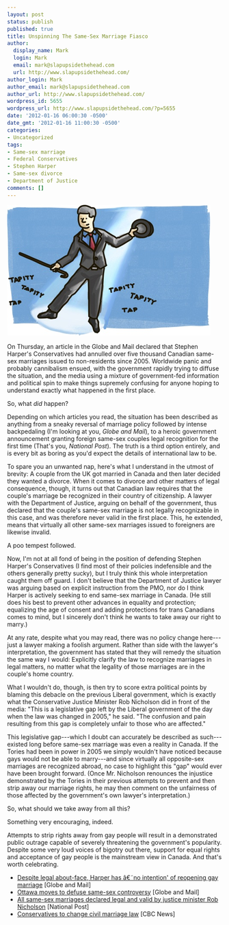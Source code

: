 ```yaml
---
layout: post
status: publish
published: true
title: Unspinning The Same-Sex Marriage Fiasco
author:
  display_name: Mark
  login: Mark
  email: mark@slapupsidethehead.com
  url: http://www.slapupsidethehead.com/
author_login: Mark
author_email: mark@slapupsidethehead.com
author_url: http://www.slapupsidethehead.com/
wordpress_id: 5655
wordpress_url: http://www.slapupsidethehead.com/?p=5655
date: '2012-01-16 06:00:30 -0500'
date_gmt: '2012-01-16 11:00:30 -0500'
categories:
- Uncategorized
tags:
- Same-sex marriage
- Federal Conservatives
- Stephen Harper
- Same-sex divorce
- Department of Justice
comments: []
---
```

![Stephen Harper tapdances with a cane and top hat.](/wp-content/media/2012/01/stephen-harper-tapdance.jpg "Well, he's no Fred Astaire, but he'll do.")

On Thursday, an article in the Globe and Mail declared that Stephen Harper's Conservatives had annulled over five thousand Canadian same-sex marriages issued to non-residents since 2005. Worldwide panic and probably cannibalism ensued, with the government rapidly trying to diffuse the situation, and the media using a mixture of government-fed information and political spin to make things supremely confusing for anyone hoping to understand exactly what happened in the first place.

So, what _did_ happen?

Depending on which articles you read, the situation has been described as anything from a sneaky reversal of marriage policy followed by intense backpedaling (I'm looking at you, _Globe and Mail_), to a heroic government announcement granting foreign same-sex couples legal recognition for the first time (That's you, _National Post_). The truth is a third option entirely, and is every bit as boring as you'd expect the details of international law to be.

To spare you an unwanted nap, here's what I understand in the utmost of brevity: A couple from the UK got married in Canada and then later decided they wanted a divorce. When it comes to divorce and other matters of legal consequence, though, it turns out that Canadian law requires that the couple's marriage be recognized in their country of citizenship. A lawyer with the Department of Justice, arguing on behalf of the government, thus declared that the couple's same-sex marriage is not legally recognizable in this case, and was therefore never valid in the first place. This, he extended, means that virtually all other same-sex marriages issued to foreigners are likewise invalid.

A poo tempest followed.

Now, I'm not at all fond of being in the position of defending Stephen Harper's Conservatives (I find most of their policies indefensible and the others generally pretty sucky), but I truly think this whole interpretation caught them off guard. I don't believe that the Department of Justice lawyer was arguing based on explicit instruction from the PMO, nor do I think Harper is actively seeking to end same-sex marriage in Canada. (He still does his best to prevent other advances in equality and protection; equalizing the age of consent and adding protections for trans Canadians comes to mind, but I sincerely don't think he wants to take away our right to marry.)

At any rate, despite what you may read, there was no policy change here---just a lawyer making a foolish argument. Rather than side with the lawyer's interpretation, the government has stated that they will remedy the situation the same way I would: Explicitly clarify the law to recognize marriages in legal matters, no matter what the legality of those marriages are in the couple's home country.

What I wouldn't do, though, is then try to score extra political points by blaming this debacle on the previous Liberal government, which is exactly what the Conservative Justice Minister Rob Nicholson did in front of the media: "This is a legislative gap left by the Liberal government of the day when the law was changed in 2005," he said. "The confusion and pain resulting from this gap is completely unfair to those who are affected."

This legislative gap---which I doubt can accurately be described as such---existed long before same-sex marriage was even a reality in Canada. If the Tories had been in power in 2005 we simply wouldn't have noticed because gays would not be able to marry---and since virtually all opposite-sex marriages are recognized abroad, no case to highlight this "gap" would ever have been brought forward. (Once Mr. Nicholson renounces the injustice demonstrated by the Tories in their previous attempts to prevent and then strip away our marriage rights, he may then comment on the unfairness of those affected by the government's own lawyer's interpretation.)

So, what should we take away from all this?

Something very encouraging, indeed.

Attempts to strip rights away from gay people will result in a demonstrated public outrage capable of severely threatening the government's popularity. Despite some very loud voices of bigotry out there, support for equal rights and acceptance of gay people is the mainstream view in Canada. And that's worth celebrating.

- [Despite legal about-face, Harper has â€˜no intention' of reopening gay marriage](http://www.theglobeandmail.com/news/politics/despite-legal-about-face-harper-has-no-intention-of-reopening-same-sex-marriage/article2299574/) [Globe and Mail]
- [Ottawa moves to defuse same-sex controversy](http://www.theglobeandmail.com/news/politics/justice-minister-vows-to-clarify-laws-on-same-sex-marriages/article2300179/) [Globe and Mail]
- [All same-sex marriages declared legal and valid by justice minister Rob Nicholson](http://news.nationalpost.com/2012/01/13/same-sex-marriages-declared-legal-and-valid-by-justice-minister-rob-nicholson/) [National Post]
- [Conservatives to change civil marriage law](http://www.cbc.ca/news/politics/story/2012/01/13/pol-same-sex-marriage-nicholson.html) [CBC News]

